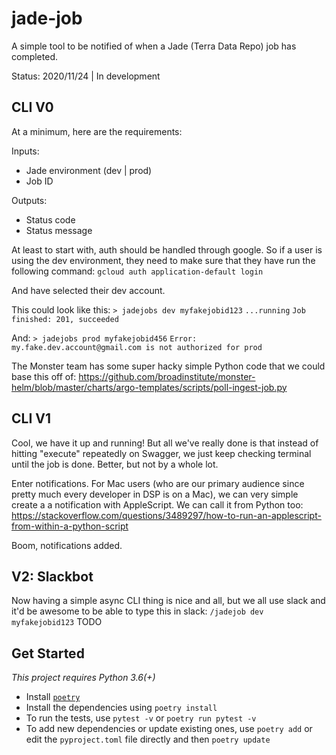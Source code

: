 # jade-job
A simple tool to be notified of when a Jade (Terra Data Repo) job has completed.

Status: 2020/11/24 | In development

## CLI V0
At a minimum, here are the requirements:

Inputs:
- Jade environment (dev | prod)
- Job ID

Outputs:
- Status code
- Status message

At least to start with, auth should be handled through google. So if a user is using the dev environment, they need to make sure that they have run the following command:
`gcloud auth application-default login`

And have selected their dev account.

This could look like this:
`> jadejobs dev myfakejobid123`
`...running`
`Job finished: 201, succeeded`

And:
`> jadejobs prod myfakejobid456`
`Error: my.fake.dev.account@gmail.com is not authorized for prod`

The Monster team has some super hacky simple Python code that we could base this off of: https://github.com/broadinstitute/monster-helm/blob/master/charts/argo-templates/scripts/poll-ingest-job.py

## CLI V1
Cool, we have it up and running! But all we've really done is that instead of hitting "execute" repeatedly on Swagger, we just keep checking terminal until the job is done. Better, but not by a whole lot.

Enter notifications. For Mac users (who are our primary audience since pretty much every developer in DSP is on a Mac), we can very simple create a a notification with AppleScript. We can call it from Python too: https://stackoverflow.com/questions/3489297/how-to-run-an-applescript-from-within-a-python-script

Boom, notifications added.

## V2: Slackbot
Now having a simple async CLI thing is nice and all, but we all use slack and it'd be awesome to be able to type this in slack:
`/jadejob dev myfakejobid123`
TODO

## Get Started

_This project requires Python 3.6(+)_

- Install [`poetry`](https://python-poetry.org/docs/)
- Install the dependencies using `poetry install`
- To run the tests, use `pytest -v` or `poetry run pytest -v`
- To add new dependencies or update existing ones, use `poetry add` or edit the `pyproject.toml` file directly and then `poetry update`
